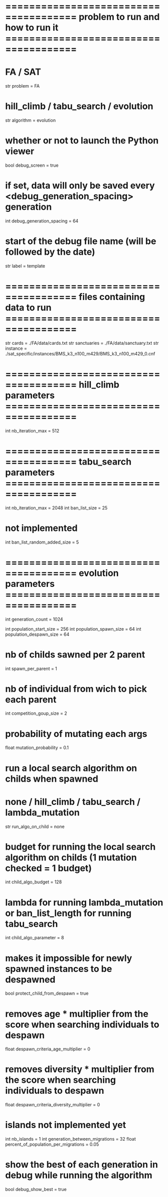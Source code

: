 # ====================================== problem to run and how to run it ======================================
# FA / SAT
str     problem = FA
# hill_climb / tabu_search / evolution
str     algorithm = evolution
# whether or not to launch the Python viewer
bool    debug_screen = true
# if set, data will only be saved every <debug_generation_spacing> generation
int     debug_generation_spacing = 64

# start of the debug file name (will be followed by the date)
str     label = template

# ====================================== files containing data to run ======================================
str     cards = ./FA/data/cards.txt
str     sanctuaries = ./FA/data/sanctuary.txt
str     instance = ./sat_specific/instances/BMS_k3_n100_m429/BMS_k3_n100_m429_0.cnf

# ====================================== hill_climb parameters ======================================
int     nb_iteration_max = 512

# ====================================== tabu_search parameters ======================================
int     nb_iteration_max = 2048
int     ban_list_size = 25
# not implemented
int     ban_list_random_added_size = 5

# ====================================== evolution parameters ======================================
int     generation_count = 1024

int     population_start_size = 256
int     population_spawn_size = 64
int     population_despawn_size = 64


# nb of childs sawned per 2 parent
int     spawn_per_parent = 1
# nb of individual from wich to pick each parent
int     competition_goup_size = 2
# probability of mutating each args
float   mutation_probability = 0.1
# run a local search algorithm on childs when spawned
# none / hill_climb / tabu_search / lambda_mutation
str     run_algo_on_child = none
# budget for running the local search algorithm on childs (1 mutation checked = 1 budget)
int     child_algo_budget = 128
# lambda for running lambda_mutation or ban_list_length for running tabu_search
int     child_algo_parameter = 8
# makes it impossible for newly spawned instances to be despawned
bool    protect_child_from_despawn = true


# removes age * multiplier from the score when searching individuals to despawn
float   despawn_criteria_age_multiplier = 0
# removes diversity * multiplier from the score when searching individuals to despawn
float   despawn_criteria_diversity_multiplier = 0

# islands not implemented yet
int     nb_islands = 1
int     generation_between_migrations = 32
float   percent_of_population_per_migrations = 0.05

# show the best of each generation in debug while running the algorithm
bool    debug_show_best = true
